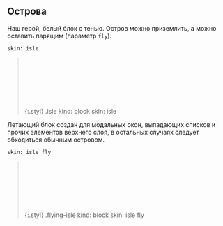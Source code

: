 ---
---

## Острова

Наш герой, белый блок с тенью. Остров можно приземлить, а можно оставить парящим (параметр `fly`).

    skin: isle

> <div class="isle" style="width: 200px; height: 100px;"></div>
>
> {:.styl}
>     .isle
>       kind: block
>       skin: isle

Летающий блок создан для модальных окон, выпадающих списков и прочих элементов верхнего слоя, в остальных случаях следует обходиться обычным островом.

    skin: isle fly

> <div class="flying-isle" style="width: 200px; height: 100px;"></div>
>
> {:.styl}
>     .flying-isle
>       kind: block
>       skin: isle fly

